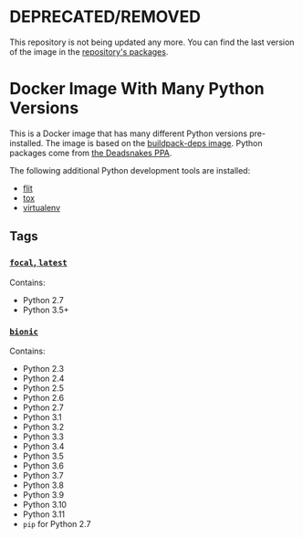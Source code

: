 # DEPRECATED/REMOVED
This repository is not being updated any more. You can find the last version of the image in the [repository's packages](https://github.com/fkrull/docker-multi-python/pkgs/container/docker-multi-python).

# Docker Image With Many Python Versions

This is a Docker image that has many different Python versions pre-installed. The image is based on the [buildpack-deps image](https://hub.docker.com/_/buildpack-deps/). Python packages come from [the Deadsnakes PPA](https://launchpad.net/~deadsnakes/+archive/ubuntu/ppa).

The following additional Python development tools are installed:

* [flit](https://flit.readthedocs.io/)
* [tox](https://tox.readthedocs.io)
* [virtualenv](https://virtualenv.pypa.io/)

## Tags

### [`focal`, `latest`](https://github.com/fkrull/docker-multi-python/blob/master/Dockerfile.focal)

Contains:

* Python 2.7
* Python 3.5+

### [`bionic`](https://github.com/fkrull/docker-multi-python/blob/master/Dockerfile.bionic)

Contains:

* Python 2.3
* Python 2.4
* Python 2.5
* Python 2.6
* Python 2.7
* Python 3.1
* Python 3.2
* Python 3.3
* Python 3.4
* Python 3.5
* Python 3.6
* Python 3.7
* Python 3.8
* Python 3.9
* Python 3.10
* Python 3.11
* `pip` for Python 2.7
